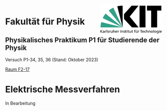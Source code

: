 <img src="../figures/Logo_KIT.svg" width="200" style="float:right;" />

# Fakultät für Physik

## Physikalisches Praktikum P1 für Studierende der Physik

Versuch P1-34, 35, 36 (Stand: Oktober 2023)

[Raum F2-17](https://labs.physik.kit.edu/img/Praktikum/Lageplan_P1.png)



# Elektrische Messverfahren

In Bearbeitung

